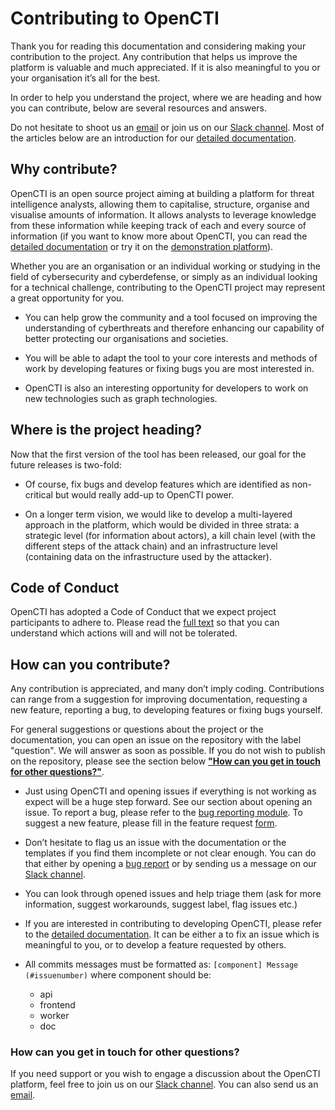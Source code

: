 # Contributing to OpenCTI

Thank you for reading this documentation and considering making your contribution to the project. Any contribution that helps us improve the platform is valuable and much appreciated. If it is also meaningful to you or your organisation it’s all for the best.

In order to help you understand the project, where we are heading and how you can contribute, below are several resources and answers.

Do not hesitate to shoot us an [email](mailto:contact@opencti.io) or join us on our [Slack channel](https://community.filigran.io). Most of the articles below are an introduction for our [detailed documentation](https://filigran.notion.site/OpenCTI-Public-Knowledge-Base-d411e5e477734c59887dad3649f20518).


## Why contribute?

OpenCTI is an open source project aiming at building a platform for threat intelligence analysts, allowing them to capitalise, structure, organise and visualise amounts of information. It allows analysts to leverage knowledge from these information while keeping track of each and every source of information (if you want to know more about OpenCTI, you can read the [detailed documentation](https://filigran.notion.site/OpenCTI-Public-Knowledge-Base-d411e5e477734c59887dad3649f20518) or try it on the [demonstration platform](https://demo.opencti.io/)).

Whether you are an organisation or an individual working or studying in the field of cybersecurity and cyberdefense, or simply as an individual looking for a technical challenge, contributing to the OpenCTI project may represent a great opportunity for you.

* You can help grow the community and a tool focused on improving the understanding of cyberthreats and therefore enhancing our capability of better protecting our organisations and societies.

* You will be able to adapt the tool to your core interests and methods of work by developing features or fixing bugs you are most interested in.

* OpenCTI is also an interesting opportunity for developers to work on new technologies such as graph technologies.


## Where is the project heading?

Now that the first version of the tool has been released, our goal for the future releases is two-fold:

* Of course, fix bugs and develop features which are identified as non-critical but would really add-up to OpenCTI power.

* On a longer term vision, we would like to develop a multi-layered approach in the platform, which would be divided in three strata: a strategic level (for information about actors), a kill chain level (with the different steps of the attack chain) and an infrastructure level (containing data on the infrastructure used by the attacker).


## Code of Conduct

OpenCTI has adopted a Code of Conduct that we expect project participants to adhere to. Please read the [full text](https://github.com/OpenCTI-Platform/opencti/blob/master/CODE_OF_CONDUCT.md) so that you can understand which actions will and will not be tolerated.


## How can you contribute?

Any contribution is appreciated, and many don’t imply coding. Contributions can range from a suggestion for improving documentation, requesting a new feature, reporting a bug, to developing features or fixing bugs yourself.

For general suggestions or questions about the project or the documentation, you can open an issue on the repository with the label "question". We will answer as soon as possible. If you do not wish to publish on the repository, please see the section below [**"How can you get in touch for other questions?"**](#howcanyougetintouchforotherquestions).

* Just using OpenCTI and opening issues if everything is not working as expect will be a huge step forward. See our section about opening an issue. To report a bug, please refer to the [bug reporting module](https://github.com/OpenCTI-Platform/opencti/issues/new?assignees=&labels=&template=bug_report.md&title=). To suggest a new feature, please fill in the feature request [form](https://github.com/OpenCTI-Platform/opencti/issues/new?assignees=&labels=&template=feature_request.md&title=).

* Don’t hesitate to flag us an issue with the documentation or the templates if you find them incomplete or not clear enough. You can do that either by opening a [bug report](https://github.com/OpenCTI-Platform/opencti/issues/new?assignees=&labels=&template=bug_report.md&title=) or by sending us a message on our [Slack channel](https://community.filigran.io).

* You can look through opened issues and help triage them (ask for more information, suggest workarounds, suggest label, flag issues etc.)

* If you are interested in contributing to developing OpenCTI, please refer to the [detailed documentation](https://filigran.notion.site/OpenCTI-Public-Knowledge-Base-d411e5e477734c59887dad3649f20518). It can be either a to fix an issue which is meaningful to you, or to develop a feature requested by others.

* All commits messages must be formatted as: `[component] Message (#issuenumber)` where component should be:
  * api
  * frontend
  * worker
  * doc

### How can you get in touch for other questions?

If you need support or you wish to engage a discussion about the OpenCTI platform, feel free to join us on our [Slack channel](https://community.filigran.io). You can also send us an [email](mailto:contact@opencti.io).
